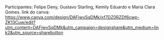 Participantes: Felipe Deny, Gustavo Starling, Kemily Eduardo e Maria Clara Gomes.
link do canva: https://www.canva.com/design/DAFjwvSqDMk/xf7DZ0RZDf6cwp-ZK13Cuw/edit?utm_content=DAFjwvSqDMk&utm_campaign=designshare&utm_medium=link2&utm_source=sharebutton
